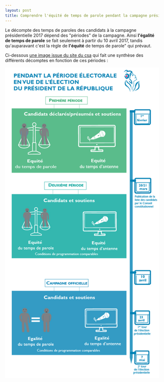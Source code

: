```yaml
---
layout: post
title: Comprendre l'équité de temps de parole pendant la campagne présidentielle 2017
---
```


<p>
Le décompte des temps de paroles des candidats à la campagne présidentielle 2017 dépend des "périodes" de la campagne. Ainsi <strong>l'égalité de temps de parole</strong> se fait seulement à partir du 10 avril 2017, tandis qu'auparavant c'est la règle de <strong>l'équité</strong> de temps de parole" qui prévaut. 

Ci-dessous <a target="_blank" href="http://www.csa.fr/Television/Le-suivi-des-programmes/Le-pluralisme-politique-et-les-campagnes-electorales/L-election-presidentielle-2017">une image issue du site du csa</a> qui fait une synthèse des différents décomptes en fonction de ces périodes :
</p>

<div style="text-align:center">
<img alt="pluralisme en période électorale" src="/images/pluralisme-en-periode-electorale.jpg" />
</a>
